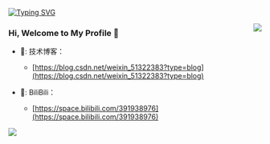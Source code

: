 <!--   my-ticker -->    

[![Typing SVG](https://readme-typing-svg.herokuapp.com?color=%2336BCF7&center=true&vCenter=true&width=600&lines=Hi+there+👋👋👋,+I+am+JehanRio;+Welcome+to+My+Profile!;Started+from+the+bottom;Always+learning+new+things+and+Always+loving+computer+)](https://git.io/typing-svg)
</p>

<img align="right" src="https://github-readme-stats.vercel.app/api?username=neowho&show_icons=true&icon_color=CE1D2D&text_color=718096&bg_color=ffffff&hide_title=true" />

### Hi, Welcome to My Profile  🌅
- 📘: 技术博客：
  - [https://blog.csdn.net/weixin_51322383?type=blog](https://blog.csdn.net/weixin_51322383?type=blog)

- 🎸: BiliBili：
  - [https://space.bilibili.com/391938976](https://space.bilibili.com/391938976)

![](assets/Bottom_down.svg)
